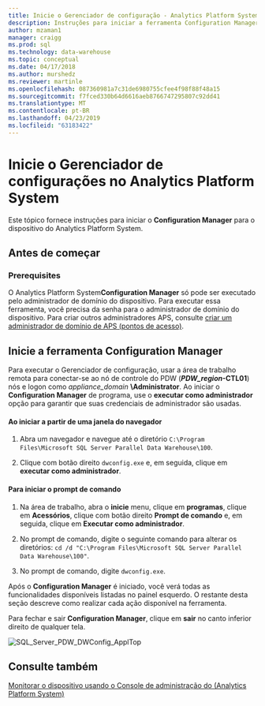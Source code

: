 ```yaml
---
title: Inicie o Gerenciador de configuração - Analytics Platform System | Microsoft Docs
description: Instruções para iniciar a ferramenta Configuration Manager para o dispositivo do Analytics Platform System.
author: mzaman1
manager: craigg
ms.prod: sql
ms.technology: data-warehouse
ms.topic: conceptual
ms.date: 04/17/2018
ms.author: murshedz
ms.reviewer: martinle
ms.openlocfilehash: 087360981a7c31de6980755cfee4f98f88f48a15
ms.sourcegitcommit: f7fced330b64d6616aeb8766747295807c92dd41
ms.translationtype: MT
ms.contentlocale: pt-BR
ms.lasthandoff: 04/23/2019
ms.locfileid: "63183422"
---
```

# <a name="launch-the-configuration-manager-in-analytics-platform-system"></a>Inicie o Gerenciador de configurações no Analytics Platform System
Este tópico fornece instruções para iniciar o **Configuration Manager** para o dispositivo do Analytics Platform System.  
  
## <a name="before-you-begin"></a>Antes de começar  
  
### <a name="prerequisites"></a>Prerequisites  
O Analytics Platform System**Configuration Manager** só pode ser executado pelo administrador de domínio do dispositivo. Para executar essa ferramenta, você precisa da senha para o administrador de domínio do dispositivo. Para criar outros administradores APS, consulte [criar um administrador de domínio de APS &#40;pontos de acesso&#41;](create-an-aps-domain-administrator-aps.md).  
  
## <a name="Accessing"></a>Inicie a ferramenta Configuration Manager  
Para executar o Gerenciador de configuração, usar a área de trabalho remota para conectar-se ao nó de controle do PDW (**_PDW_region_-CTL01**) nós e logon como _appliance_domain_ **\Administrator**. Ao iniciar o **Configuration Manager** de programa, use o **executar como administrador** opção para garantir que suas credenciais de administrador são usadas.  
  
#### <a name="to-launch-from-a-browser-window"></a>Ao iniciar a partir de uma janela do navegador  
  
1.  Abra um navegador e navegue até o diretório `C:\Program Files\Microsoft SQL Server Parallel Data Warehouse\100`.  
  
2.  Clique com botão direito `dwconfig.exe` e, em seguida, clique em **executar como administrador**.  
  
#### <a name="to-launch-from-a-command-prompt"></a>Para iniciar o prompt de comando  
  
1.  Na área de trabalho, abra o **inicie** menu, clique em **programas**, clique em **Acessórios**, clique com botão direito **Prompt de comando** e, em seguida, clique em  **Executar como administrador**.  
  
2.  No prompt de comando, digite o seguinte comando para alterar os diretórios: `cd /d "C:\Program Files\Microsoft SQL Server Parallel Data Warehouse\100"`.  
  
3.  No prompt de comando, digite `dwconfig.exe`.  
  
Após o **Configuration Manager** é iniciado, você verá todas as funcionalidades disponíveis listadas no painel esquerdo. O restante desta seção descreve como realizar cada ação disponível na ferramenta.  
  
Para fechar e sair **Configuration Manager**, clique em **sair** no canto inferior direito de qualquer tela.  
  
![SQL_Server_PDW_DWConfig_ApplTop](./media/launch-the-configuration-manager/SQL_Server_PDW_DWConfig_ApplTop.png "SQL_Server_PDW_DWConfig_ApplTop")  
  
## <a name="see-also"></a>Consulte também  
[Monitorar o dispositivo usando o Console de administração do &#40;Analytics Platform System&#41;](monitor-the-appliance-by-using-the-admin-console.md)  
  

